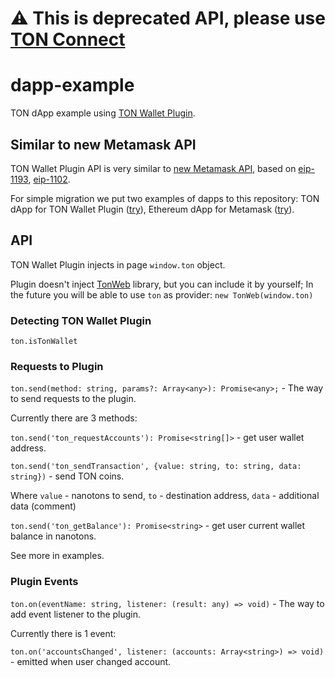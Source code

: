 # ⚠️ This is deprecated API, please use [TON Connect](https://github.com/ton-blockchain/ton-connect)

# dapp-example

TON dApp example using [TON Wallet Plugin](https://chrome.google.com/webstore/detail/ton-wallet/nphplpgoakhhjchkkhmiggakijnkhfnd).

## Similar to new Metamask API 
 
TON Wallet Plugin API is very similar to [new Metamask API](https://metamask.github.io/metamask-docs/guide/ethereum-provider.html#new-api), based on [eip-1193](https://github.com/ethereum/EIPs/blob/master/EIPS/eip-1193.md), 
[eip-1102](https://github.com/ethereum/EIPs/blob/master/EIPS/eip-1102.md).

For simple migration we put two examples of dapps to this repository: TON dApp for TON Wallet Plugin ([try](https://toncenter.github.io/dapp-example/dapp-ton.html)), Ethereum dApp for Metamask ([try](https://toncenter.github.io/dapp-example/dapp-eth.html)).

## API

TON Wallet Plugin injects in page `window.ton` object.

Plugin doesn't inject [TonWeb](https://github.com/toncenter/tonweb) library, but you can include it by yourself; In the future you will be able to use `ton` as provider: `new TonWeb(window.ton)`

### Detecting TON Wallet Plugin

`ton.isTonWallet`

### Requests to Plugin

`ton.send(method: string, params?: Array<any>): Promise<any>;` - The way to send requests to the plugin. 

Currently there are 3 methods:

`ton.send('ton_requestAccounts'): Promise<string[]>` - get user wallet address.

`ton.send('ton_sendTransaction', {value: string, to: string, data: string})` - send TON coins.

Where `value` - nanotons to send,
`to` - destination address,
`data` - additional data (comment)

`ton.send('ton_getBalance'): Promise<string>` - get user current wallet balance in nanotons.

See more in examples.

### Plugin Events

`ton.on(eventName: string, listener: (result: any) => void)` - The way to add event listener to the plugin.

Currently there is 1 event:

`ton.on('accountsChanged', listener: (accounts: Array<string>) => void)` - emitted when user changed account.
